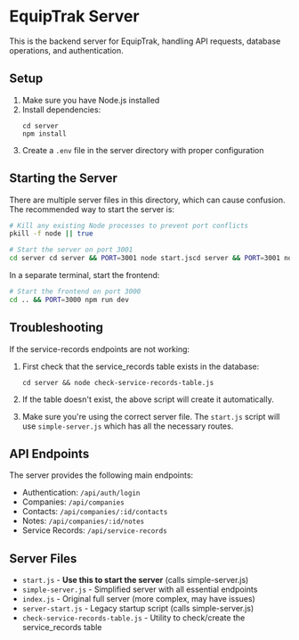 # EquipTrak Server

This is the backend server for EquipTrak, handling API requests, database operations, and authentication.

## Setup

1. Make sure you have Node.js installed
2. Install dependencies:
   ```
   cd server
   npm install
   ```
3. Create a `.env` file in the server directory with proper configuration

## Starting the Server

There are multiple server files in this directory, which can cause confusion.
The recommended way to start the server is:

```bash
# Kill any existing Node processes to prevent port conflicts
pkill -f node || true

# Start the server on port 3001
cd server cd server && PORT=3001 node start.jscd server && PORT=3001 node start.js node server-start.js
```

In a separate terminal, start the frontend:

```bash
# Start the frontend on port 3000
cd .. && PORT=3000 npm run dev
```

## Troubleshooting

If the service-records endpoints are not working:

1. First check that the service_records table exists in the database:
   ```
   cd server && node check-service-records-table.js
   ```

2. If the table doesn't exist, the above script will create it automatically.

3. Make sure you're using the correct server file. The `start.js` script will use `simple-server.js` which has all the necessary routes.

## API Endpoints

The server provides the following main endpoints:

- Authentication: `/api/auth/login`
- Companies: `/api/companies`
- Contacts: `/api/companies/:id/contacts`
- Notes: `/api/companies/:id/notes`
- Service Records: `/api/service-records`

## Server Files

- `start.js` - **Use this to start the server** (calls simple-server.js)
- `simple-server.js` - Simplified server with all essential endpoints
- `index.js` - Original full server (more complex, may have issues)
- `server-start.js` - Legacy startup script (calls simple-server.js)
- `check-service-records-table.js` - Utility to check/create the service_records table 